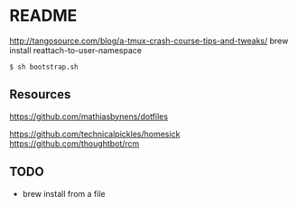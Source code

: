 # README

<http://tangosource.com/blog/a-tmux-crash-course-tips-and-tweaks/>
brew install reattach-to-user-namespace

```
$ sh bootstrap.sh
```

## Resources

<https://github.com/mathiasbynens/dotfiles>

<https://github.com/technicalpickles/homesick>
<https://github.com/thoughtbot/rcm>

## TODO
- brew install from a file
